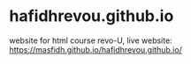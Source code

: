 # hafidhrevou.github.io
website for html course revo-U,
live website: https://masfidh.github.io/hafidhrevou.github.io/
